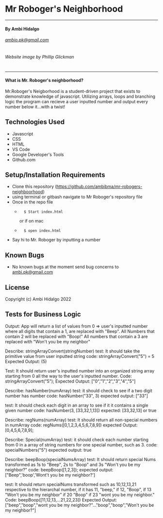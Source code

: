 # Mr Roboger's Neighborhood
---
#### By Ambi Hidalgo 
###### ambio.pk@gmail.com
#
###### Website image by Phillip Glickman

#
---

#### What is Mr. Roboger's neighborhood?
Mr.Roboger's Neigborhood is a student-driven project that exists to demonstrate knowledge of javascript. Utilizing arrays, loops and branching logic the program can recieve a user inputted number and output every number below it...with a twist! 

## Technologies Used

* Javascript
* CSS
* HTML
* VS Code
* Google Developer's Tools
* Github.com

## Setup/Installation Requirements

* Clone this repository (https://github.com/ambibma/mr-robogers-neighboorhood)
* using terminal or gitbash navigate to Mr Roboger's repository file
* Once in the repo file 
    *       $ Start index.html
        or if on mac
    *       $ open index.html
* Say hi to Mr. Roboger by inputting a number

## Known Bugs

* No known bugs at the moment
send bug concerns to ambi.pk@gmail.com

## License


Copyright (c) Ambi Hidalgo 2022

## Tests for Business Logic


Output: App will return a list of values from 0 => user's inputted number 
where all digits that contain a 1, are replaced with "Beep". 
All Numbers that contain 2 will be replaced with "Boop!" 
All numbers that contain a 3 are replaced with "Won't you be my neighbor"

Describe: stringArrayConvert(stringNumber)
test: It should take the primitive value from user inputted string
code: stringArrayConvert("5") = 5
Expected Output: (5)

Test: It should return user's inputted number into an organized string array starting from 0 all the way to the user's inputted number.
Code: stringArrayConvert("5");
Expected Output: ["0","1","2","3","4","5"]


Describe: hasNumber(numArray)
test: it should check to see if a two digit number has number
code: hasNumber("33", 3)
expected output: ["33"]

test: It should check each digit in an array to see if it it contains a single given number
code: hasNumber(3, [33,32,1,13])
expected: [33,32,13] or true

Describe: regNums(numArray)
test: It should return all non-special numbers in numArray
code: regNums([0,1,2,3,4,5,6,7,8,9])
expected Output:[0,4,5,6,7,8,9];

Describe: Special(numArray)
test: it should check each number starting from 0 in a array of string numbers for one special number, such as 3.
code: specialNumbers("5")
expected output: true

Describe: beepBoop(specialNumsArray)
test: It should return special Nums transformed as 1s to "Beep", 2s to "Boop" and 3s "Won't you be my neighbor?"
code: beepBoop([1,2,3]);
expected output: ["Beep",'boop','Wont't you be my neighbor?']

test: It should return specialNums transformed such as 10,12,13,21 respective to the hierarchal number, if it has 11, "beep," if 12, "Boop", if 13 "Won't you be my neighbor" if 20 "Boop" if 23 "wont you be my neighbor."
Code: beepBoop([11,12,13,...21,22,23])
Expected Output: ["beep","boop","wont you be my neighbor?"..."boop","boop","Won't you be my neighbor?"]






